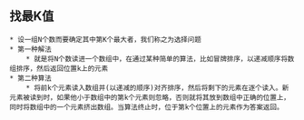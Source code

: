 ## 找最K值
	* 设一组N个数而要确定其中第K个最大者，我们称之为选择问题
	* 第一种解法
		* 就是将N个数读进一个数组中，在通过某种简单的算法，比如冒牌排序，以递减顺序将数组排序，然后返回位置k上的元素
	* 第二种算法
		* 将前k个元素读入数组并(以递减的顺序)对齐排序，然后将剩下的元素在逐个读入。新元素被读到时，如果他小于数组中的第k个元素则忽略，否则就将其放到数组中正确的位置上，同时将数组中的一个元素挤出数组。当算法终止时，位于第k个位置上的元素作为答案返回。